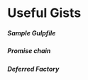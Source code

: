 # Useful Gists

<script type="text/javascript" src="https://ajax.googleapis.com/ajax/libs/jquery/1.9.1/jquery.min.js"></script>
<script type="text/javascript" src="https://cdnjs.cloudflare.com/ajax/libs/gist-embed/2.4/gist-embed.min.js"></script>

##### Sample Gulpfile

<code data-gist-id="f865654035f735cfb1db"></code>

##### Promise chain

<code data-gist-id="09e4e21db6dddda677f5"></code>

##### Deferred Factory

<code data-gist-id="cc57b8d2db6cf6f75b6c"></code>

